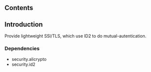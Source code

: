 ## Contents

## Introduction
Provide lightweight SSl/TLS, which use ID2 to do mutual-autentication.

### Dependencies
- security.alicrypto
- security.id2

